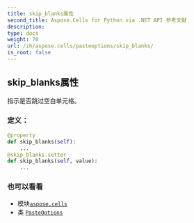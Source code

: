 ```yaml
---
title: skip_blanks属性
second_title: Aspose.Cells for Python via .NET API 参考文献
description:
type: docs
weight: 70
url: /zh/aspose.cells/pasteoptions/skip_blanks/
is_root: false
---
```

## skip_blanks属性

指示是否跳过空白单元格。
### 定义：
```python
@property
def skip_blanks(self):
    ...
@skip_blanks.setter
def skip_blanks(self, value):
    ...
```

### 也可以看看
* 模块[`aspose.cells`](../../)
* 类 [`PasteOptions`](/cells/python-net/zh/aspose.cells/pasteoptions)
